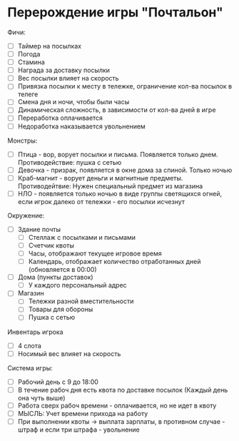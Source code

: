 # Перерождение игры "Почтальон"

Фичи:              
- [ ] Таймер на посылках                 
- [ ] Погода              
- [ ] Стамина              
- [ ] Награда за доставку посылки              
- [ ] Вес посылки влияет на скорость              
- [ ] Привязка посылки к месту в тележке, ограничение кол-ва посылок в телеге              
- [ ] Смена дня и ночи, чтобы были часы              
- [ ] Динамическая сложность, в зависимости от кол-ва дней в игре              
- [ ] Переработка оплачивается              
- [ ] Недоработка наказывается увольнением              
			  
Монстры:              
- [ ] Птица - вор, ворует посылки и письма. Появляется только днем. Противодействие: пушка с сетью              
- [ ] Девочка - призрак, появляется в окне дома за спиной. Только ночью              
- [ ] Краб-магнит - ворует деньги и магнитные предметы. Противодейтвие: Нужен специальный предмет из магазина              
- [ ] НЛО - появляется только ночью в виде группы светящихся огней, если игрок далеко от тележки - его посылки исчезнут              
			  
Окружение:              
- [ ] Здание почты              
	- [ ] Стеллаж с посылками и письмами              
	- [ ] Счетчик квоты              
	- [ ] Часы, отображают текущее игровое время              
	- [ ] Календарь, отображает количество отработанных дней (обновляется в 00:00)              
- [ ] Дома (пункты доставок)              
	- [ ] У каждого персональный адрес              
- [ ] Магазин              
	- [ ] Тележки разной вместительности              
	- [ ] Товары для обороны              
	- [ ] Пушка с сетью              
			  
Инвентарь игрока              
- [ ] 4 слота              
- [ ] Носимый вес влияет на скорость              
			  
Система игры:              
- [ ] Рабочий день с 9 до 18:00                           
- [ ] В течение рабоч дня есть квота по доставке посылок (Каждый день она чуть выше)              
- [ ] Работа сверх рабоч времени - оплачивается, но не идет в квоту                       
- [ ] МЫСЛЬ: Учет времени прихода на работу              
- [ ] При выполнении квоты -> выплата зарплаты, в противном случае - штраф и если три штрафа - увольнение              
